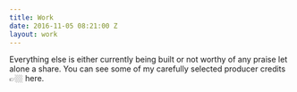 ```yaml
---
title: Work
date: 2016-11-05 08:21:00 Z
layout: work
---
```


Everything else is either currently being built or not worthy of any praise let alone a share. You can see some of my carefully selected producer credits  👉🏼 here.